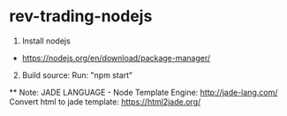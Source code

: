 # rev-trading-nodejs

1. Install nodejs

- https://nodejs.org/en/download/package-manager/

2. Build source:
   Run: "npm start"

\*\* Note:
JADE LANGUAGE - Node Template Engine: http://jade-lang.com/
Convert html to jade template: https://html2jade.org/

